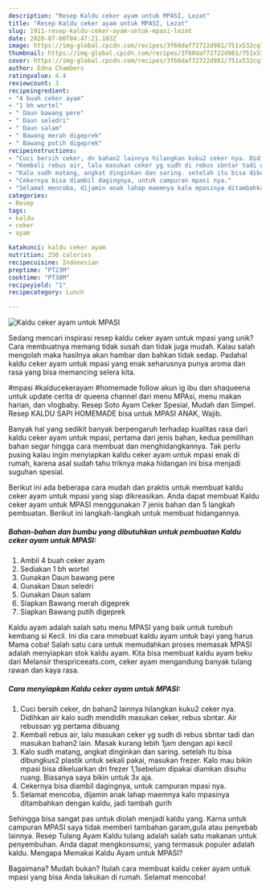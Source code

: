 ```yaml
---
description: "Resep Kaldu ceker ayam untuk MPASI, Lezat"
title: "Resep Kaldu ceker ayam untuk MPASI, Lezat"
slug: 1911-resep-kaldu-ceker-ayam-untuk-mpasi-lezat
date: 2020-07-06T04:47:21.103Z
image: https://img-global.cpcdn.com/recipes/3f68daf72722d981/751x532cq70/kaldu-ceker-ayam-untuk-mpasi-foto-resep-utama.jpg
thumbnail: https://img-global.cpcdn.com/recipes/3f68daf72722d981/751x532cq70/kaldu-ceker-ayam-untuk-mpasi-foto-resep-utama.jpg
cover: https://img-global.cpcdn.com/recipes/3f68daf72722d981/751x532cq70/kaldu-ceker-ayam-untuk-mpasi-foto-resep-utama.jpg
author: Edna Chambers
ratingvalue: 4.4
reviewcount: 3
recipeingredient:
- "4 buah ceker ayam"
- "1 bh wortel"
- " Daun bawang pere"
- " Daun seledri"
- " Daun salam"
- " Bawang merah digeprek"
- " Bawang putih digeprek"
recipeinstructions:
- "Cuci bersih ceker, dn bahan2 lainnya hilangkan kuku2 ceker nya. Didihkan air kalo sudh mendidih masukan ceker, rebus sbntar. Air rebussan yg pertama dibuang"
- "Kembali rebus air, lalu masukan ceker yg sudh di rebus sbntar tadi dan masukan bahan2 lain. Masak kurang lebih 1jam dengan api kecil"
- "Kalo sudh matang, angkat dinginkan dan saring. setelah itu bisa dibungkus2 plastik untuk sekali pakai, masukan frezer. Kalo mau bikin mpasi bisa dikeluarkan dri frezer 1,1sebelum dipakai diamkan disuhu ruang. Biasanya saya bikin untuk 3x aja."
- "Cekernya bisa diambil dagingnya, untuk campuran mpasi nya."
- "Selamat mencoba, dijamin anak lahap maemnya kalo mpasinya ditambahkan dengan kaldu, jadi tambah gurih"
categories:
- Resep
tags:
- kaldu
- ceker
- ayam

katakunci: kaldu ceker ayam 
nutrition: 250 calories
recipecuisine: Indonesian
preptime: "PT23M"
cooktime: "PT38M"
recipeyield: "1"
recipecategory: Lunch

---
```



![Kaldu ceker ayam untuk MPASI](https://img-global.cpcdn.com/recipes/3f68daf72722d981/751x532cq70/kaldu-ceker-ayam-untuk-mpasi-foto-resep-utama.jpg)

Sedang mencari inspirasi resep kaldu ceker ayam untuk mpasi yang unik? Cara membuatnya memang tidak susah dan tidak juga mudah. Kalau salah mengolah maka hasilnya akan hambar dan bahkan tidak sedap. Padahal kaldu ceker ayam untuk mpasi yang enak seharusnya punya aroma dan rasa yang bisa memancing selera kita.

#mpasi #kalducekerayam #homemade follow akun ig ibu dan shaqueena untuk update cerita dr queena channel dari menu MPAsi, menu makan harian, dan vlogbaby. Resep Soto Ayam Ceker Spesial, Mudah dan Simpel. Resep KALDU SAPI HOMEMADE bisa untuk MPASI ANAK, Wajib.

Banyak hal yang sedikit banyak berpengaruh terhadap kualitas rasa dari kaldu ceker ayam untuk mpasi, pertama dari jenis bahan, kedua pemilihan bahan segar hingga cara membuat dan menghidangkannya. Tak perlu pusing kalau ingin menyiapkan kaldu ceker ayam untuk mpasi enak di rumah, karena asal sudah tahu triknya maka hidangan ini bisa menjadi suguhan spesial.


Berikut ini ada beberapa cara mudah dan praktis untuk membuat kaldu ceker ayam untuk mpasi yang siap dikreasikan. Anda dapat membuat Kaldu ceker ayam untuk MPASI menggunakan 7 jenis bahan dan 5 langkah pembuatan. Berikut ini langkah-langkah untuk membuat hidangannya.

<!--inarticleads1-->

##### Bahan-bahan dan bumbu yang dibutuhkan untuk pembuatan Kaldu ceker ayam untuk MPASI:

1. Ambil 4 buah ceker ayam
1. Sediakan 1 bh wortel
1. Gunakan  Daun bawang pere
1. Gunakan  Daun seledri
1. Gunakan  Daun salam
1. Siapkan  Bawang merah digeprek
1. Siapkan  Bawang putih digeprek


Kaldu ayam adalah salah satu menu MPASI yang baik untuk tumbuh kembang si Kecil. Ini dia cara mmebuat kaldu ayam untuk bayi yang harus Mama coba! Salah satu cara untuk memudahkan proses memasak MPASI adalah menyiapkan stok kaldu ayam. Kita bisa membuat kaldu ayam beku dari Melansir thespriceeats.com, ceker ayam mengandung banyak tulang rawan dan kaya rasa. 

<!--inarticleads2-->

##### Cara menyiapkan Kaldu ceker ayam untuk MPASI:

1. Cuci bersih ceker, dn bahan2 lainnya hilangkan kuku2 ceker nya. Didihkan air kalo sudh mendidih masukan ceker, rebus sbntar. Air rebussan yg pertama dibuang
1. Kembali rebus air, lalu masukan ceker yg sudh di rebus sbntar tadi dan masukan bahan2 lain. Masak kurang lebih 1jam dengan api kecil
1. Kalo sudh matang, angkat dinginkan dan saring. setelah itu bisa dibungkus2 plastik untuk sekali pakai, masukan frezer. Kalo mau bikin mpasi bisa dikeluarkan dri frezer 1,1sebelum dipakai diamkan disuhu ruang. Biasanya saya bikin untuk 3x aja.
1. Cekernya bisa diambil dagingnya, untuk campuran mpasi nya.
1. Selamat mencoba, dijamin anak lahap maemnya kalo mpasinya ditambahkan dengan kaldu, jadi tambah gurih


Sehingga bisa sangat pas untuk diolah menjadi kaldu yang. Karna untuk campuran MPASI saya tidak memberi tambahan garam,gula atau penyebab lainnya. Resep Tulang Ayam Kaldu tulang adalah salah satu makanan untuk penyembuhan. Anda dapat mengkonsumsi, yang termasuk populer adalah kaldu. Mengapa Memakai Kaldu Ayam untuk MPASI? 

Bagaimana? Mudah bukan? Itulah cara membuat kaldu ceker ayam untuk mpasi yang bisa Anda lakukan di rumah. Selamat mencoba!
